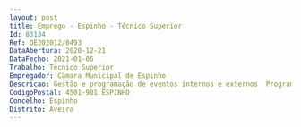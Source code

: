 ```yaml
--- 
layout: post
title: Emprego - Espinho - Técnico Superior
Id: 83134
Ref: OE202012/0493
DataAbertura: 2020-12-21
DataFecho: 2021-01-06
Trabalho: Técnico Superior
Empregador: Câmara Municipal de Espinho
Descricao: Gestão e programação de eventos internos e externos  Programação de Cinema  Projeção de filmes  Design Gráfico  Divulgação Comunicação das atividades  Gestão de conteúdos para site e Facebook do Centro Multimeios 
CodigoPostal: 4501-901 ESPINHO
Concelho: Espinho
Distrito: Aveiro
--- 
```

